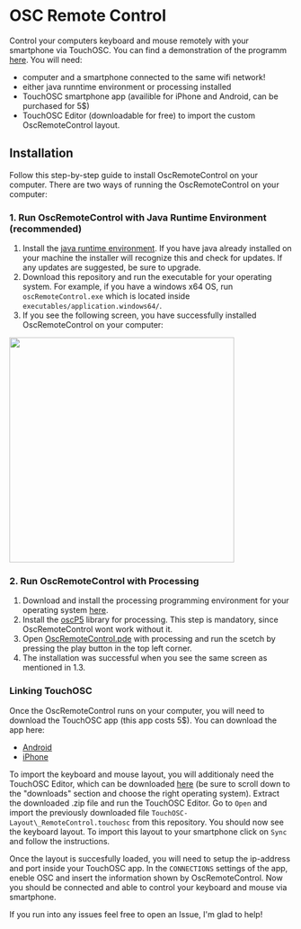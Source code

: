 # OSC Remote Control

Control your computers keyboard and mouse remotely with your smartphone via TouchOSC. You can find a demonstration of the programm [here](). You will need:
- computer and a smartphone connected to the same wifi network!
- either java runntime environment or processing installed
- TouchOSC smartphone app (availible for iPhone and Android, can be purchased for 5$)
- TouchOSC Editor (downloadable for free) to import the custom OscRemoteControl layout.

## Installation

Follow this step-by-step guide to install OscRemoteControl on your computer. There are two ways of running the OscRemoteControl on your computer:

### 1. Run OscRemoteControl with Java Runtime Environment (recommended)
1. Install the [java runtime environment](https://www.java.com/en/download/). If you have java already installed on your machine the installer will recognize this and check for updates. If any updates are suggested, be sure to upgrade.
2. Download this repository and run the executable for your operating system. For example, if you have a windows x64 OS, run `oscRemoteControl.exe` which is located inside `executables/application.windows64/`. 
3. If you see the following screen, you have successfully installed OscRemoteControl on your computer:<br>
<img width="400px" src="https://user-images.githubusercontent.com/44790691/54880769-11d10180-4e49-11e9-9cf9-3693b464ca6c.PNG">

### 2. Run OscRemoteControl with Processing
1. Download and install the processing programming environment for your operating system [here](https://processing.org/download/). 
2. Install the [oscP5](http://www.sojamo.de/libraries/oscP5/) library for processing. This step is mandatory, since OscRemoteControl wont work without it.
3. Open [OscRemoteControl.pde](OscRemoteControl.pde) with processing and run the scetch by pressing the play button in the top left corner.
4. The installation was successful when you see the same screen as mentioned in 1.3. 


### Linking TouchOSC

Once the OscRemoteControl runs on your computer, you will need to download the TouchOSC app (this app costs 5$). You can download the app here:
- [Android](https://play.google.com/store/apps/details?id=net.hexler.touchosc_a&hl=en_US)
- [iPhone](https://itunes.apple.com/us/app/touchosc/id288120394)

To import the keyboard and mouse layout, you will additionaly need the TouchOSC Editor, which can be downloaded [here](https://hexler.net/software/touchosc) (be sure to scroll down to the "downloads" section and choose the right operating system). Extract the downloaded .zip file and run the TouchOSC Editor. Go to `Open` and import the previously downloaded file `TouchOSC-Layout\_RemoteControl.touchosc` from this repository. You should now see the keyboard layout. To import this layout to your smartphone click on `Sync` and follow the instructions. 

Once the layout is succesfully loaded, you will need to setup the ip-address and port inside your TouchOSC app. In the `CONNECTIONS` settings of the app, eneble OSC and insert the information shown by OscRemoteControl. Now you should be connected and able to control your keyboard and mouse via smartphone.

If you run into any issues feel free to open an Issue, I'm glad to help! 
